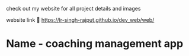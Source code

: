 check out my website for all project details and images 

website link 🔗 https://lr-singh-rajput.github.io/dev_web/web/

<h1>Name - coaching management app</h1>

